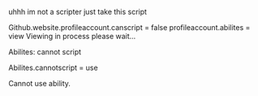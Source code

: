 uhhh
im not a scripter
just take this script

Github.website.profileaccount.canscript = false
profileaccount.abilites = view
Viewing in process please wait...

Abilites:
cannot script

Abilites.cannotscript = use

Cannot use ability. 
